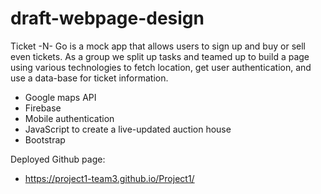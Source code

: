 # draft-webpage-design

Ticket -N- Go is a mock app that allows users to sign up and buy or sell even tickets. As a group we split up tasks and teamed up to build a page using various technologies to fetch location, get user authentication, and use a data-base for ticket information.

- Google maps API
- Firebase
- Mobile authentication
- JavaScript to create a live-updated auction house
- Bootstrap

Deployed Github page:
- https://project1-team3.github.io/Project1/
